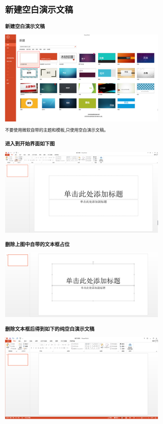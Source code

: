 # 新建空白演示文稿



### 新建空白演示文稿

![](https://raw.githubusercontent.com/huxiaoning/img/master/%E6%96%B0%E5%BB%BA%E7%A9%BA%E7%99%BD%E5%B9%BB%E7%81%AF%E7%89%87.png)

不要使用微软自带的主题和模板,只使用空白演示文稿。

### 进入到开始界面如下图

![](https://raw.githubusercontent.com/huxiaoning/img/master/%E5%BC%80%E5%A7%8B%E7%95%8C%E9%9D%A2.png)

### 删除上图中自带的文本框占位

![](https://raw.githubusercontent.com/huxiaoning/img/master/%E6%96%87%E6%9C%AC%E6%A1%86%E5%8D%A0%E4%BD%8D%E7%AC%A6.png)

### 删除文本框后得到如下的纯空白演示文稿

![](https://raw.githubusercontent.com/huxiaoning/img/master/%E7%BA%AF%E7%A9%BA%E7%99%BD%E6%BC%94%E7%A4%BA%E6%96%87%E7%A8%BF.png)
